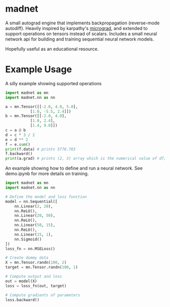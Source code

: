 # madnet

A small autograd engine that implements backpropagation (reverse-mode autodiff). Heavily inspired by karpathy's [micrograd](https://github.com/karpathy/micrograd/tree/master), and extended to support operations on tensors instead of scalars. Includes a small neural network api for building and training sequential neural network models.

Hopefully useful as an educational resource.

# Example Usage

A silly example showing supported operations
```python
import madnet as mn
import madnet.nn as nn

a = mn.Tensor([[-2.0, 4.0, 5.0], 
           [1.0, -5.5, 2.4]])
b = mn.Tensor([[-2.0, 4.0], 
           [1.0, 2.4],
           [1.4, 9.0]])
c = a @ b
d = c * 3 / 2
e = d ** 2
f = e.sum()
print(f.data) # prints 5776.783
f.backward()
print(a.grad) # prints (2, 3) array which is the numerical value of df/da
```


An example showing how to define and run a neural network. See demo.ipynb for more details on training.
```python
import madnet as mn
import madnet.nn as nn

# Define the model and loss function
model = nn.Sequential([
    nn.Linear(2, 20),
    nn.ReLU(),
    nn.Linear(20, 50), 
    nn.ReLU(),
    nn.Linear(50, 15),
    nn.ReLU(),
    nn.Linear(15, 1),
    nn.Sigmoid()
])
loss_fn = nn.MSELoss()

# Create dummy data
X = mn.Tensor.randn(100, 2)
target = mn.Tensor.randn(100, 1)

# Compute output and loss
out = model(X)
loss = loss_fn(out, target)

# Compute gradients of parameters
loss.backward()
```